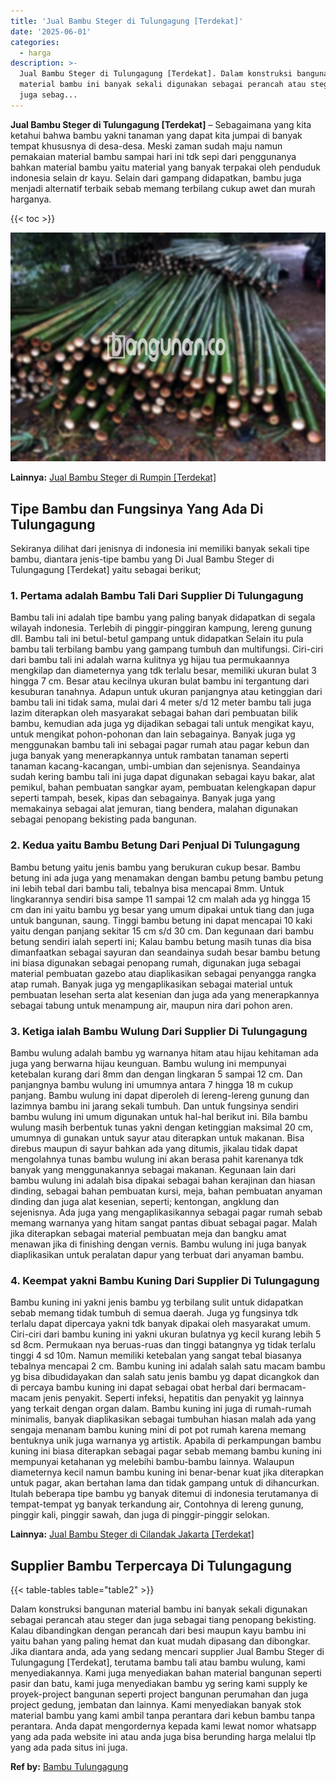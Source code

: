 ```yaml
---
title: 'Jual Bambu Steger di Tulungagung [Terdekat]'
date: '2025-06-01'
categories:
  - harga
description: >-
  Jual Bambu Steger di Tulungagung [Terdekat]. Dalam konstruksi bangunan
  material bambu ini banyak sekali digunakan sebagai perancah atau steger dan
  juga sebag...
---
```


**Jual Bambu Steger di Tulungagung \[Terdekat\]** – Sebagaimana yang kita ketahui bahwa bambu yakni tanaman yang dapat kita jumpai di banyak tempat khususnya di desa-desa. Meski zaman sudah maju namun pemakaian material bambu sampai hari ini tdk sepi dari penggunanya bahkan material bambu yaitu material yang banyak terpakai oleh penduduk indonesia selain dr kayu. Selain dari gampang didapatkan, bambu juga menjadi alternatif terbaik sebab memang terbilang cukup awet dan murah harganya.

{{< toc >}}

![Jual Bambu Steger di Tulungagung [Terdekat]](/images/jual-bambu-tali-33.png)

**Lainnya:** [Jual Bambu Steger di Rumpin \[Terdekat\]](https://bambu.bangunan.co/jual-bambu-steger-di-rumpin-terdekat/)

## Tipe Bambu dan Fungsinya Yang Ada Di Tulungagung

Sekiranya dilihat dari jenisnya di indonesia ini memiliki banyak sekali tipe bambu, diantara jenis-tipe bambu yang Di Jual Bambu Steger di Tulungagung \[Terdekat\] yaitu sebagai berikut;

### 1\. Pertama adalah Bambu Tali Dari Supplier Di Tulungagung

Bambu tali ini adalah tipe bambu yang paling banyak didapatkan di segala wilayah indonesia. Terlebih di pinggir-pinggiran kampung, lereng gunung dll. Bambu tali ini betul-betul gampang untuk didapatkan Selain itu pula bambu tali terbilang bambu yang gampang tumbuh dan multifungsi. Ciri-ciri dari bambu tali ini adalah warna kulitnya yg hijau tua permukaannya mengkilap dan diameternya yang tdk terlalu besar, memiliki ukuran bulat 3 hingga 7 cm. Besar atau kecilnya ukuran bulat bambu ini tergantung dari kesuburan tanahnya. Adapun untuk ukuran panjangnya atau ketinggian dari bambu tali ini tidak sama, mulai dari 4 meter s/d 12 meter bambu tali juga lazim diterapkan oleh masyarakat sebagai bahan dari pembuatan bilik bambu, kemudian ada juga yg dijadikan sebagai tali untuk mengikat kayu, untuk mengikat pohon-pohonan dan lain sebagainya. Banyak juga yg menggunakan bambu tali ini sebagai pagar rumah atau pagar kebun dan juga banyak yang menerapkannya untuk rambatan tanaman seperti tanaman kacang-kacangan, umbi-umbian dan sejenisnya. Seandainya sudah kering bambu tali ini juga dapat digunakan sebagai kayu bakar, alat pemikul, bahan pembuatan sangkar ayam, pembuatan kelengkapan dapur seperti tampah, besek, kipas dan sebagainya. Banyak juga yang memakainya sebagai alat jemuran, tiang bendera, malahan digunakan sebagai penopang bekisting pada bangunan.

### 2\. Kedua yaitu Bambu Betung Dari Penjual Di Tulungagung

Bambu betung yaitu jenis bambu yang berukuran cukup besar. Bambu betung ini ada juga yang menamakan dengan bambu petung bambu petung ini lebih tebal dari bambu tali, tebalnya bisa mencapai 8mm. Untuk lingkarannya sendiri bisa sampe 11 sampai 12 cm malah ada yg hingga 15 cm dan ini yaitu bambu yg besar yang umum dipakai untuk tiang dan juga untuk bangunan, saung. Tinggi bambu betung ini dapat mencapai 10 kaki yaitu dengan panjang sekitar 15 cm s/d 30 cm. Dan kegunaan dari bambu betung sendiri ialah seperti ini; Kalau bambu betung masih tunas dia bisa dimanfaatkan sebagai sayuran dan seandainya sudah besar bambu betung ini biasa digunakan sebagai penopang rumah, digunakan juga sebagai material pembuatan gazebo atau diaplikasikan sebagai penyangga rangka atap rumah. Banyak juga yg mengaplikasikan sebagai material untuk pembuatan lesehan serta alat kesenian dan juga ada yang menerapkannya sebagai tabung untuk menampung air, maupun nira dari pohon aren.

### 3\. Ketiga ialah Bambu Wulung Dari Supplier Di Tulungagung

Bambu wulung adalah bambu yg warnanya hitam atau hijau kehitaman ada juga yang berwarna hijau keunguan. Bambu wulung ini mempunyai ketebalan kurang dari 8mm dan dengan lingkaran 5 sampai 12 cm. Dan panjangnya bambu wulung ini umumnya antara 7 hingga 18 m cukup panjang. Bambu wulung ini dapat diperoleh di lereng-lereng gunung dan lazimnya bambu ini jarang sekali tumbuh. Dan untuk fungsinya sendiri bambu wulung ini umum digunakan untuk hal-hal berikut ini. Bila bambu wulung masih berbentuk tunas yakni dengan ketinggian maksimal 20 cm, umumnya di gunakan untuk sayur atau diterapkan untuk makanan. Bisa direbus maupun di sayur bahkan ada yang ditumis, jikalau tidak dapat mengolahnya tunas bambu wulung ini akan berasa pahit karenanya tdk banyak yang menggunakannya sebagai makanan. Kegunaan lain dari bambu wulung ini adalah bisa dipakai sebagai bahan kerajinan dan hiasan dinding, sebagai bahan pembuatan kursi, meja, bahan pembuatan anyaman dinding dan juga alat kesenian, seperti; kentongan, angklung dan sejenisnya. Ada juga yang mengaplikasikannya sebagai pagar rumah sebab memang warnanya yang hitam sangat pantas dibuat sebagai pagar. Malah jika diterapkan sebagai material pembuatan meja dan bangku amat menawan jika di finishing dengan vernis. Bambu wulung ini juga banyak diaplikasikan untuk peralatan dapur yang terbuat dari anyaman bambu.

### 4\. Keempat yakni Bambu Kuning Dari Supplier Di Tulungagung

Bambu kuning ini yakni jenis bambu yg terbilang sulit untuk didapatkan sebab memang tidak tumbuh di semua daerah. Juga yg fungsinya tdk terlalu dapat dipercaya yakni tdk banyak dipakai oleh masyarakat umum. Ciri-ciri dari bambu kuning ini yakni ukuran bulatnya yg kecil kurang lebih 5 sd 8cm. Permukaan nya beruas-ruas dan tinggi batangnya yg tidak terlalu tinggi 4 sd 10m. Namun memiliki ketebalan yang sangat tebal biasanya tebalnya mencapai 2 cm. Bambu kuning ini adalah salah satu macam bambu yg bisa dibudidayakan dan salah satu jenis bambu yg dapat dicangkok dan di percaya bambu kuning ini dapat sebagai obat herbal dari bermacam-macam jenis penyakit. Seperti infeksi, hepatitis dan penyakit yg lainnya yang terkait dengan organ dalam. Bambu kuning ini juga di rumah-rumah minimalis, banyak diaplikasikan sebagai tumbuhan hiasan malah ada yang sengaja menanam bambu kuning mini di pot pot rumah karena memang bentuknya unik juga warnanya yg artistik. Apabila di perkampungan bambu kuning ini biasa diterapkan sebagai pagar sebab memang bambu kuning ini mempunyai ketahanan yg melebihi bambu-bambu lainnya. Walaupun diameternya kecil namun bambu kuning ini benar-benar kuat jika diterapkan untuk pagar, akan bertahan lama dan tidak gampang untuk di dihancurkan. Itulah beberapa tipe bambu yg banyak ditemui di indonesia terutamanya di tempat-tempat yg banyak terkandung air, Contohnya di lereng gunung, pinggir kali, pinggir sawah, dan juga di pinggir-pinggir selokan.

**Lainnya:** [Jual Bambu Steger di Cilandak Jakarta \[Terdekat\]](https://bambu.bangunan.co/jual-bambu-steger-di-cilandak-jakarta-terdekat/)

## Supplier Bambu Terpercaya Di Tulungagung

{{< table-tables table="table2" >}}

Dalam konstruksi bangunan material bambu ini banyak sekali digunakan sebagai perancah atau steger dan juga sebagai tiang penopang bekisting. Kalau dibandingkan dengan perancah dari besi maupun kayu bambu ini yaitu bahan yang paling hemat dan kuat mudah dipasang dan dibongkar. Jika diantara anda, ada yang sedang mencari supplier Jual Bambu Steger di Tulungagung \[Terdekat\], terutama bambu tali atau bambu wulung, kami menyediakannya. Kami juga menyediakan bahan material bangunan seperti pasir dan batu, kami juga menyediakan bambu yg sering kami supply ke proyek-project bangunan seperti project bangunan perumahan dan juga project gedung, jembatan dan lainnya. Kami menyediakan banyak stok material bambu yang kami ambil tanpa perantara dari kebun bambu tanpa perantara. Anda dapat mengordernya kepada kami lewat nomor whatsapp yang ada pada website ini atau anda juga bisa berunding harga melalui tlp yang ada pada situs ini juga.

**Ref by:** [Bambu Tulungagung](https://id.wikipedia.org/wiki/Bambu)
